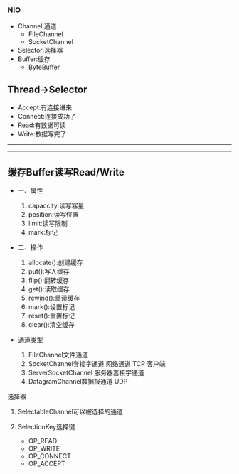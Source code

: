 ### NIO
- Channel:通道
    - FileChannel
    - SocketChannel
- Selector:选择器
- Buffer:缓存
    - ByteBuffer


## Thread->Selector
- Accept:有连接进来
- Connect:连接成功了
- Read:有数据可读
- Write:数据写完了

---

---
## 缓存Buffer读写Read/Write
- 一、属性
    1. capaccity:读写容量
    2. position:读写位置
    3. limit:读写限制
    4. mark:标记
- 二、操作
    1. allocate():创建缓存
    2. put():写入缓存
    3. flip():翻转缓存
    4. get():读取缓存
    5. rewind():重读缓存
    6. mark():设置标记
    7. reset():重置标记
    8. clear():清空缓存


- 通道类型
    1. FileChannel文件通道
    2. SocketChannel套接字通道 网络通道 TCP 客户端
    3. ServerSocketChannel 服务器套接字通道
    4. DatagramChannel数据报通道 UDP

选择器
1. SelectableChannel可以被选择的通道

2. SelectionKey选择键
    - OP_READ
    - OP_WRITE
    - OP_CONNECT
    - OP_ACCEPT